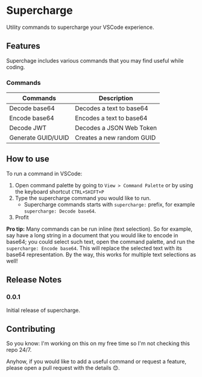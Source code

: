# Supercharge

Utility commands to supercharge your VSCode experience.

## Features

Superchage includes various commands that you may find useful while coding.

### Commands

| Commands           | Description               |
|--------------------|---------------------------|
| Decode base64      | Decodes a text to base64  |
| Encode base64      | Encodes a text to base64  |
| Decode JWT         | Decodes a JSON Web Token  |
| Generate GUID/UUID | Creates a new random GUID |

## How to use

To run a command in VSCode:

1. Open command palette by going to `View > Command Palette` or by using the keyboard shortcut `CTRL+SHIFT+P`
2. Type the supercharge command you would like to run.
    - Supercharge commands starts with `supercharge:` prefix, for example `supercharge: Decode base64`.
3. Profit

**Pro tip:** Many commands can be run inline (text selection). So for example, say have a long string in a document that you would like to encode in base64; you could select such text, open the command palette, and run the `supercharge: Encode base64`. This will replace the selected text with its base64 representation. By the way, this works for multiple text selections as well!


## Release Notes

### 0.0.1

Initial release of supercharge.

## Contributing

So you know: I'm working on this on my free time so I'm not checking this repo 24/7. 

Anyhow, if you would like to add a useful command or request a feature, please open a pull request with the details 😊.